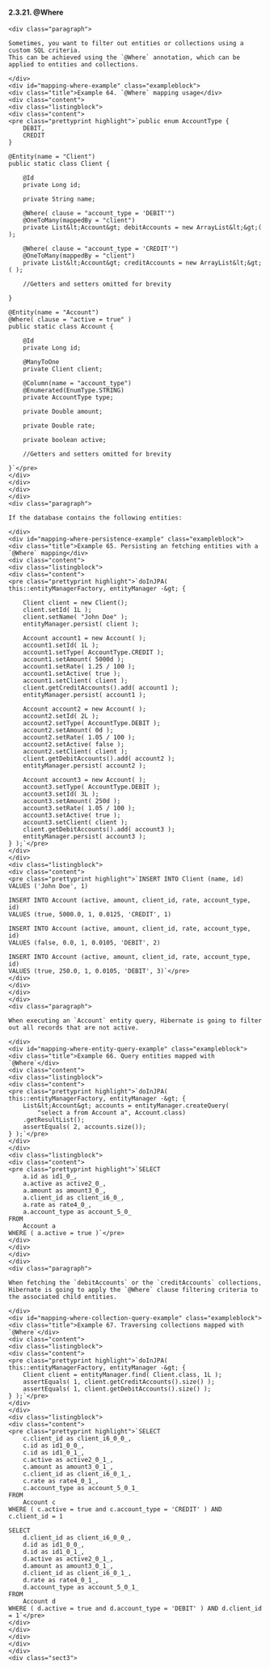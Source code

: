  #### 2.3.21. @Where

    <div class="paragraph">

    Sometimes, you want to filter out entities or collections using a custom SQL criteria.
    This can be achieved using the `@Where` annotation, which can be applied to entities and collections.

    </div>
    <div id="mapping-where-example" class="exampleblock">
    <div class="title">Example 64. `@Where` mapping usage</div>
    <div class="content">
    <div class="listingblock">
    <div class="content">
    <pre class="prettyprint highlight">`public enum AccountType {
        DEBIT,
        CREDIT
    }

    @Entity(name = "Client")
    public static class Client {

        @Id
        private Long id;

        private String name;

        @Where( clause = "account_type = 'DEBIT'")
        @OneToMany(mappedBy = "client")
        private List&lt;Account&gt; debitAccounts = new ArrayList&lt;&gt;( );

        @Where( clause = "account_type = 'CREDIT'")
        @OneToMany(mappedBy = "client")
        private List&lt;Account&gt; creditAccounts = new ArrayList&lt;&gt;( );

        //Getters and setters omitted for brevity

    }

    @Entity(name = "Account")
    @Where( clause = "active = true" )
    public static class Account {

        @Id
        private Long id;

        @ManyToOne
        private Client client;

        @Column(name = "account_type")
        @Enumerated(EnumType.STRING)
        private AccountType type;

        private Double amount;

        private Double rate;

        private boolean active;

        //Getters and setters omitted for brevity

    }`</pre>
    </div>
    </div>
    </div>
    </div>
    <div class="paragraph">

    If the database contains the following entities:

    </div>
    <div id="mapping-where-persistence-example" class="exampleblock">
    <div class="title">Example 65. Persisting an fetching entities with a `@Where` mapping</div>
    <div class="content">
    <div class="listingblock">
    <div class="content">
    <pre class="prettyprint highlight">`doInJPA( this::entityManagerFactory, entityManager -&gt; {

        Client client = new Client();
        client.setId( 1L );
        client.setName( "John Doe" );
        entityManager.persist( client );

        Account account1 = new Account( );
        account1.setId( 1L );
        account1.setType( AccountType.CREDIT );
        account1.setAmount( 5000d );
        account1.setRate( 1.25 / 100 );
        account1.setActive( true );
        account1.setClient( client );
        client.getCreditAccounts().add( account1 );
        entityManager.persist( account1 );

        Account account2 = new Account( );
        account2.setId( 2L );
        account2.setType( AccountType.DEBIT );
        account2.setAmount( 0d );
        account2.setRate( 1.05 / 100 );
        account2.setActive( false );
        account2.setClient( client );
        client.getDebitAccounts().add( account2 );
        entityManager.persist( account2 );

        Account account3 = new Account( );
        account3.setType( AccountType.DEBIT );
        account3.setId( 3L );
        account3.setAmount( 250d );
        account3.setRate( 1.05 / 100 );
        account3.setActive( true );
        account3.setClient( client );
        client.getDebitAccounts().add( account3 );
        entityManager.persist( account3 );
    } );`</pre>
    </div>
    </div>
    <div class="listingblock">
    <div class="content">
    <pre class="prettyprint highlight">`INSERT INTO Client (name, id)
    VALUES ('John Doe', 1)

    INSERT INTO Account (active, amount, client_id, rate, account_type, id)
    VALUES (true, 5000.0, 1, 0.0125, 'CREDIT', 1)

    INSERT INTO Account (active, amount, client_id, rate, account_type, id)
    VALUES (false, 0.0, 1, 0.0105, 'DEBIT', 2)

    INSERT INTO Account (active, amount, client_id, rate, account_type, id)
    VALUES (true, 250.0, 1, 0.0105, 'DEBIT', 3)`</pre>
    </div>
    </div>
    </div>
    </div>
    <div class="paragraph">

    When executing an `Account` entity query, Hibernate is going to filter out all records that are not active.

    </div>
    <div id="mapping-where-entity-query-example" class="exampleblock">
    <div class="title">Example 66. Query entities mapped with `@Where`</div>
    <div class="content">
    <div class="listingblock">
    <div class="content">
    <pre class="prettyprint highlight">`doInJPA( this::entityManagerFactory, entityManager -&gt; {
        List&lt;Account&gt; accounts = entityManager.createQuery(
            "select a from Account a", Account.class)
        .getResultList();
        assertEquals( 2, accounts.size());
    } );`</pre>
    </div>
    </div>
    <div class="listingblock">
    <div class="content">
    <pre class="prettyprint highlight">`SELECT
        a.id as id1_0_,
        a.active as active2_0_,
        a.amount as amount3_0_,
        a.client_id as client_i6_0_,
        a.rate as rate4_0_,
        a.account_type as account_5_0_
    FROM
        Account a
    WHERE ( a.active = true )`</pre>
    </div>
    </div>
    </div>
    </div>
    <div class="paragraph">

    When fetching the `debitAccounts` or the `creditAccounts` collections, Hibernate is going to apply the `@Where` clause filtering criteria to the associated child entities.

    </div>
    <div id="mapping-where-collection-query-example" class="exampleblock">
    <div class="title">Example 67. Traversing collections mapped with `@Where`</div>
    <div class="content">
    <div class="listingblock">
    <div class="content">
    <pre class="prettyprint highlight">`doInJPA( this::entityManagerFactory, entityManager -&gt; {
        Client client = entityManager.find( Client.class, 1L );
        assertEquals( 1, client.getCreditAccounts().size() );
        assertEquals( 1, client.getDebitAccounts().size() );
    } );`</pre>
    </div>
    </div>
    <div class="listingblock">
    <div class="content">
    <pre class="prettyprint highlight">`SELECT
        c.client_id as client_i6_0_0_,
        c.id as id1_0_0_,
        c.id as id1_0_1_,
        c.active as active2_0_1_,
        c.amount as amount3_0_1_,
        c.client_id as client_i6_0_1_,
        c.rate as rate4_0_1_,
        c.account_type as account_5_0_1_
    FROM
        Account c
    WHERE ( c.active = true and c.account_type = 'CREDIT' ) AND c.client_id = 1

    SELECT
        d.client_id as client_i6_0_0_,
        d.id as id1_0_0_,
        d.id as id1_0_1_,
        d.active as active2_0_1_,
        d.amount as amount3_0_1_,
        d.client_id as client_i6_0_1_,
        d.rate as rate4_0_1_,
        d.account_type as account_5_0_1_
    FROM
        Account d
    WHERE ( d.active = true and d.account_type = 'DEBIT' ) AND d.client_id = 1`</pre>
    </div>
    </div>
    </div>
    </div>
    </div>
    <div class="sect3">